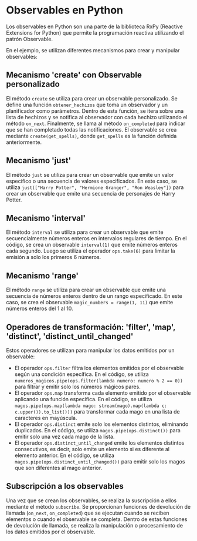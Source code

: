 # Observables en Python 
Los observables en Python son una parte de la biblioteca RxPy (Reactive Extensions for Python) que permite la programación reactiva utilizando el patrón Observable.

En el ejemplo, se utilizan diferentes mecanismos para crear y manipular observables:

## Mecanismo 'create' con Observable personalizado
El método `create` se utiliza para crear un observable personalizado. Se define una función `obtener_hechizos` que toma un observador y un planificador como parámetros. Dentro de esta función, se itera sobre una lista de hechizos y se notifica al observador con cada hechizo utilizando el método `on_next`. Finalmente, se llama al método `on_completed` para indicar que se han completado todas las notificaciones. El observable se crea mediante `create(get_spells)`, donde `get_spells` es la función definida anteriormente.

## Mecanismo 'just'
El método `just` se utiliza para crear un observable que emite un valor específico o una secuencia de valores especificados. En este caso, se utiliza `just(["Harry Potter", "Hermione Granger", "Ron Weasley"])` para crear un observable que emite una secuencia de personajes de Harry Potter.

## Mecanismo 'interval'
El método `interval` se utiliza para crear un observable que emite secuencialmente números enteros en intervalos regulares de tiempo. En el código, se crea un observable `interval(1)` que emite números enteros cada segundo. Luego se utiliza el operador `ops.take(6)` para limitar la emisión a solo los primeros 6 números.

## Mecanismo 'range'
El método `range` se utiliza para crear un observable que emite una secuencia de números enteros dentro de un rango especificado. En este caso, se crea el observable `magic_numbers = range(1, 11)` que emite números enteros del 1 al 10.

## Operadores de transformación: 'filter', 'map', 'distinct', 'distinct_until_changed'
Estos operadores se utilizan para manipular los datos emitidos por un observable:

- El operador `ops.filter` filtra los elementos emitidos por el observable según una condición específica. En el código, se utiliza `numeros_magicos.pipe(ops.filter(lambda numero: numero % 2 == 0))` para filtrar y emitir solo los números mágicos pares.
- El operador `ops.map` transforma cada elemento emitido por el observable aplicando una función específica. En el código, se utiliza `magos.pipe(ops.map(lambda mago: stream(mago).map(lambda c: c.upper()).to_list()))` para transformar cada mago en una lista de caracteres en mayúscula.
- El operador `ops.distinct` emite solo los elementos distintos, eliminando duplicados. En el código, se utiliza `magos.pipe(ops.distinct())` para emitir solo una vez cada mago de la lista.
- El operador `ops.distinct_until_changed` emite los elementos distintos consecutivos, es decir, solo emite un elemento si es diferente al elemento anterior. En el código, se utiliza `magos.pipe(ops.distinct_until_changed())` para emitir solo los magos que son diferentes al mago anterior.

## Subscripción a los observables
Una vez que se crean los observables, se realiza la suscripción a ellos mediante el método `subscribe`. Se proporcionan funciones de devolución de llamada (`on_next`, `on_completed`) que se ejecutan cuando se reciben elementos o cuando el observable se completa. Dentro de estas funciones de devolución de llamada, se realiza la manipulación o procesamiento de los datos emitidos por el observable.

